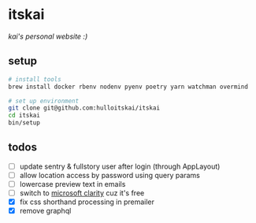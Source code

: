 # itskai

_kai's personal website :)_

## setup

```bash
# install tools
brew install docker rbenv nodenv pyenv poetry yarn watchman overmind

# set up environment
git clone git@github.com:hulloitskai/itskai
cd itskai
bin/setup
```

## todos

- [ ] update sentry & fullstory user after login (through AppLayout)
- [ ] allow location access by password using query params
- [ ] lowercase preview text in emails
- [ ] switch to [microsoft clarity](https://clarity.microsoft.com) cuz it's
      free
- [x] fix css shorthand processing in premailer
- [x] remove graphql
